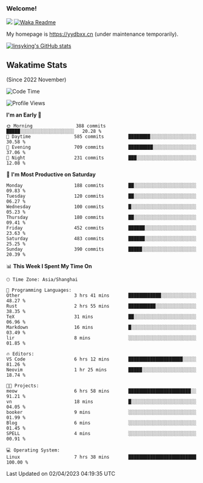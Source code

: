 ### Welcome!

![](https://visitor-badge.glitch.me/badge?page_id=linsyking.linsyking)
[![Waka Readme](https://github.com/linsyking/linsyking/actions/workflows/waka-readme.yml/badge.svg)](https://github.com/linsyking/linsyking/actions/workflows/waka-readme.yml)

My homepage is <https://yydbxx.cn> (under maintenance temporarily).

[![linsyking's GitHub stats](https://github-readme-stats.vercel.app/api?username=linsyking&show_icons=true&theme=onedark)](https://github.com/anuraghazra/github-readme-stats)

## Wakatime Stats

(Since 2022 November)

<!--START_SECTION:waka-->
![Code Time](http://img.shields.io/badge/Code%20Time-254%20hrs%2043%20mins-blue)

![Profile Views](http://img.shields.io/badge/Profile%20Views-26-blue)

**I'm an Early 🐤** 

```text
🌞 Morning                388 commits         █████░░░░░░░░░░░░░░░░░░░░   20.28 % 
🌆 Daytime                585 commits         ████████░░░░░░░░░░░░░░░░░   30.58 % 
🌃 Evening                709 commits         █████████░░░░░░░░░░░░░░░░   37.06 % 
🌙 Night                  231 commits         ███░░░░░░░░░░░░░░░░░░░░░░   12.08 % 
```
📅 **I'm Most Productive on Saturday** 

```text
Monday                   188 commits         ██░░░░░░░░░░░░░░░░░░░░░░░   09.83 % 
Tuesday                  120 commits         ██░░░░░░░░░░░░░░░░░░░░░░░   06.27 % 
Wednesday                100 commits         █░░░░░░░░░░░░░░░░░░░░░░░░   05.23 % 
Thursday                 180 commits         ██░░░░░░░░░░░░░░░░░░░░░░░   09.41 % 
Friday                   452 commits         ██████░░░░░░░░░░░░░░░░░░░   23.63 % 
Saturday                 483 commits         ██████░░░░░░░░░░░░░░░░░░░   25.25 % 
Sunday                   390 commits         █████░░░░░░░░░░░░░░░░░░░░   20.39 % 
```


📊 **This Week I Spent My Time On** 

```text
🕑︎ Time Zone: Asia/Shanghai

💬 Programming Languages: 
Other                    3 hrs 41 mins       ████████████░░░░░░░░░░░░░   48.27 % 
Rust                     2 hrs 55 mins       ██████████░░░░░░░░░░░░░░░   38.35 % 
TeX                      31 mins             ██░░░░░░░░░░░░░░░░░░░░░░░   06.96 % 
Markdown                 16 mins             █░░░░░░░░░░░░░░░░░░░░░░░░   03.49 % 
lir                      8 mins              ░░░░░░░░░░░░░░░░░░░░░░░░░   01.85 % 

🔥 Editors: 
VS Code                  6 hrs 12 mins       ████████████████████░░░░░   81.26 % 
Neovim                   1 hr 25 mins        █████░░░░░░░░░░░░░░░░░░░░   18.74 % 

🐱‍💻 Projects: 
meow                     6 hrs 58 mins       ███████████████████████░░   91.21 % 
vn                       18 mins             █░░░░░░░░░░░░░░░░░░░░░░░░   04.05 % 
booker                   9 mins              ░░░░░░░░░░░░░░░░░░░░░░░░░   01.99 % 
Blog                     6 mins              ░░░░░░░░░░░░░░░░░░░░░░░░░   01.45 % 
SPELL                    4 mins              ░░░░░░░░░░░░░░░░░░░░░░░░░   00.91 % 

💻 Operating System: 
Linux                    7 hrs 38 mins       █████████████████████████   100.00 % 
```


 Last Updated on 02/04/2023 04:19:35 UTC
<!--END_SECTION:waka-->
